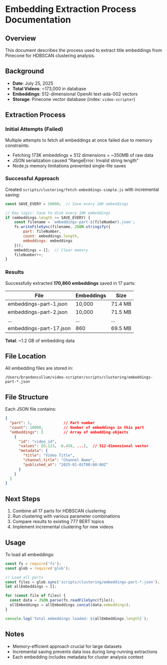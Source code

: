 # Embedding Extraction Process Documentation

## Overview
This document describes the process used to extract title embeddings from Pinecone for HDBSCAN clustering analysis.

## Background
- **Date**: July 25, 2025
- **Total Videos**: ~173,000 in database
- **Embeddings**: 512-dimensional OpenAI text-ada-002 vectors
- **Storage**: Pinecone vector database (index: `video-scripter`)

## Extraction Process

### Initial Attempts (Failed)
Multiple attempts to fetch all embeddings at once failed due to memory constraints:
- Fetching 173K embeddings × 512 dimensions = ~350MB of raw data
- JSON serialization caused "RangeError: Invalid string length"
- Node.js memory limitations prevented single-file saves

### Successful Approach
Created `scripts/clustering/fetch-embeddings-simple.js` with incremental saving:

```javascript
const SAVE_EVERY = 10000;  // Save every 10K embeddings

// Key logic: Save to disk every 10K embeddings
if (embeddings.length >= SAVE_EVERY) {
    const filename = `embeddings-part-${fileNumber}.json`;
    fs.writeFileSync(filename, JSON.stringify({
        part: fileNumber,
        count: embeddings.length,
        embeddings: embeddings
    }));
    embeddings = [];  // Clear memory
    fileNumber++;
}
```

### Results
Successfully extracted **170,860 embeddings** saved in 17 parts:

| File | Embeddings | Size |
|------|------------|------|
| embeddings-part-1.json | 10,000 | 71.4 MB |
| embeddings-part-2.json | 10,000 | 71.5 MB |
| ... | ... | ... |
| embeddings-part-17.json | 860 | 69.5 MB |

**Total**: ~1.2 GB of embedding data

## File Location
All embedding files are stored in:
```
/Users/brandoncullum/video-scripter/scripts/clustering/embeddings-part-*.json
```

## File Structure
Each JSON file contains:
```json
{
  "part": 1,              // Part number
  "count": 10000,         // Number of embeddings in this part
  "embeddings": [         // Array of embedding objects
    {
      "id": "video_id",
      "values": [0.123, -0.456, ...],  // 512-dimensional vector
      "metadata": {
        "title": "Video Title",
        "channel_title": "Channel Name",
        "published_at": "2025-01-01T00:00:00Z"
      }
    }
  ]
}
```

## Next Steps
1. Combine all 17 parts for HDBSCAN clustering
2. Run clustering with various parameter combinations
3. Compare results to existing 777 BERT topics
4. Implement incremental clustering for new videos

## Usage
To load all embeddings:
```javascript
const fs = require('fs');
const glob = require('glob');

// Load all parts
const files = glob.sync('scripts/clustering/embeddings-part-*.json');
let allEmbeddings = [];

for (const file of files) {
  const data = JSON.parse(fs.readFileSync(file));
  allEmbeddings = allEmbeddings.concat(data.embeddings);
}

console.log(`Total embeddings loaded: ${allEmbeddings.length}`);
```

## Notes
- Memory-efficient approach crucial for large datasets
- Incremental saving prevents data loss during long-running extractions
- Each embedding includes metadata for cluster analysis context